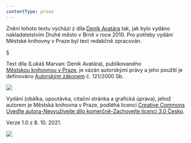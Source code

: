 ```yaml
---
contentType: prose
---
```


Znění tohoto textu vychází z díla [Deník Avatára](https://search.mlp.cz/cz/titul/denik-avatara/3455256/#/getPodobneTituly=deskriptory-eq:2773728-amp:key-eq:3455256) tak, jak bylo vydáno nakladatelstvím Druhé město v Brně v roce 2010. Pro potřeby vydání Městské knihovny v Praze byl text redakčně zpracován.

§

Text díla (Lukáš Marvan: Deník Avatára), publikovaného [Městskou knihovnou v Praze](https://www.mlp.cz/cz/), je vázán autorskými právy a jeho použití je definováno [Autorským zákonem](https://www.mkcr.cz/predpisy-zakonu-709.html) č. 121/2000 Sb.

![](../Images/image001.jpg)

Vydání (obálka, upoutávka, citační stránka a grafická úprava), jehož autorem je Městská knihovna v Praze, podléhá licenci [Creative Commons Uveďte autora-Nevyužívejte dílo komerčně-Zachovejte licenci 3.0 Česko](https://creativecommons.org/licenses/by-nc-sa/3.0/cz/).

  

Verze 1.0 z 8. 10. 2021.

![](../Images/image002.jpg)
